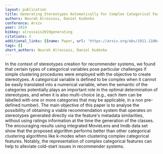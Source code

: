 ```yaml
---
layout: publication
title: Generating Stereotypes Automatically For Complex Categorical Features
authors: Nourah Alrossais, Daniel Kudenko
conference: Arxiv
year: 2019
bibkey: alrossais2019generating
citations: 1
additional_links: [{name: Paper, url: 'https://arxiv.org/abs/1911.11064'}]
tags: []
short_authors: Nourah Alrossais, Daniel Kudenko
---
```

In the context of stereotypes creation for recommender systems, we found that
certain types of categorical variables pose particular challenges if simple
clustering procedures were employed with the objective to create stereotypes. A
categorical variable is defined to be complex when it cannot be easily
translated into a numerical variable, when the semantic of the categories
potentially plays an important role in the optimal determination of
stereotypes, and when it is also multi-choice (e.g., each item can be labelled
with one or more categories that may be applicable, in a non pre-defined
number).
  The main objective of this paper is to analyse the possibility of obtaining a
viable recommendation system that operates on stereotypes generated directly
via the feature's metadata similarities, without using ratings information at
the time the generation of the classes. The encouraging results using
integrated MovieLens and Imdb data set show that the proposed algorithm
performs better than other categorical clustering algorithms like k-modes when
clustering complex categorical features. Notably, the representation of complex
categorical features can help to alleviate cold-start issues in recommender
systems.